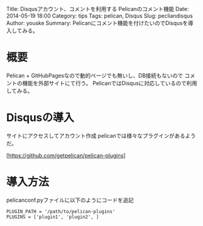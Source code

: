 Title: Disqusアカウント、コメントを利用する Pelicanのコメント機能
Date: 2014-05-19 18:00
Category: tips
Tags: pelican, Disqus
Slug: pecliandisqus
Author: youske
Summary: Pelicanにコメント機能を付けたいのでDisqusを導入してみる。

# 概要
Pelican + GitHubPagesなので動的ページでも無いし、DB接続もないので
コメントの機能を外部サイトにて行う。
PelicanではDisqusに対応しているので利用してみる。

# Disqusの導入

サイトにアクセスしてアカウント作成
pelicanでは様々なプラグインがあるようだ。

[https://github.com/getpelican/pelican-plugins]

# 導入方法
pelicanconf.pyファイルに以下のようにコードを追記

    PLUGIN_PATH = '/path/to/pelican-plugins'
    PLUGINS = ['plugin1', 'plugin2', ]
